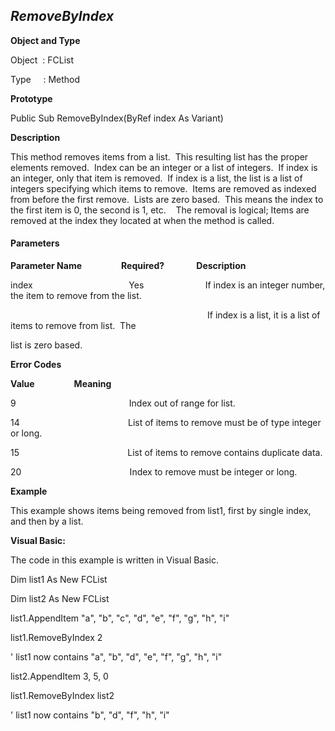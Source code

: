 _RemoveByIndex_
---------------

**Object and Type**

Object  : FCList

Type     : Method

**Prototype**

Public Sub RemoveByIndex(ByRef index As Variant)

**Description**

This method removes items from a list.  This resulting list has the proper elements removed.  Index can be an integer or a list of integers.  If index is an integer, only that item is removed.  If index is a list, the list is a list of integers specifying which items to remove.  Items are removed as indexed from before the first remove.  Lists are zero based.  This means the index to the first item is 0, the second is 1, etc.    The removal is logical; Items are removed at the index they located at when the method is called.

#### Parameters
**Parameter Name**                **Required?**             **Description**

index                                       Yes                         If index is an integer number, the item to remove from the list.

                                                                                If index is a list, it is a list of items to remove from list.  The

list is zero based.

**Error Codes**

**Value**                **Meaning**

9                                              Index out of range for list.

14                                            List of items to remove must be of type integer or long.

15                                            List of items to remove contains duplicate data.

20                                            Index to remove must be integer or long.

**Example**

This example shows items being removed from list1, first by single index, and then by a list.

**Visual Basic:**

The code in this example is written in Visual Basic.

Dim list1 As New FCList

Dim list2 As New FCList

list1.AppendItem "a", "b", "c", "d", "e", "f", "g", "h", "i"

list1.RemoveByIndex 2

' list1 now contains "a", "b", "d", "e", "f", "g", "h", "i"

list2.AppendItem 3, 5, 0

list1.RemoveByIndex list2

' list1 now contains "b", "d", "f", "h", "i"